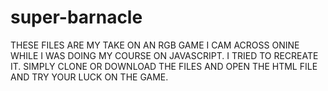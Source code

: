 # super-barnacle
THESE FILES ARE MY TAKE ON AN RGB GAME I CAM ACROSS ONINE WHILE I WAS DOING MY COURSE ON JAVASCRIPT. I TRIED TO RECREATE IT. SIMPLY CLONE OR DOWNLOAD THE FILES AND OPEN THE HTML FILE AND TRY YOUR LUCK ON THE GAME. 
